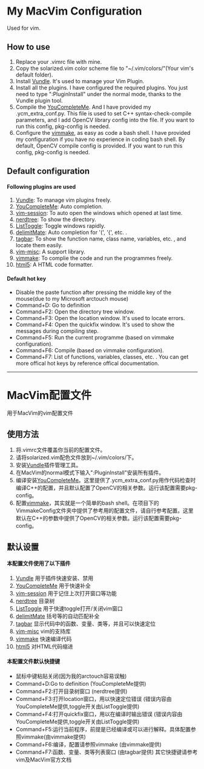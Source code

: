 My MacVim Configuration
====
Used for vim.

How to use
------
1. Replace your .vimrc file with mine.
2. Copy the solarized.vim color scheme file to "~/.vim/colors/"(Your vim's default folder).
3. Install [Vundle](https://github.com/VundleVim/Vundle.vim#quick-start). It's used to manage your Vim Plugin.
4. Install all the plugins. I have configured the required plugins. You just need to type ":PluginInstall" under the normal mode, thanks to the Vundle plugin tool.
5. Compile the [YouCompleteMe](https://github.com/Valloric/YouCompleteMe#installation). And I have provided my .ycm_extra_conf.py. This file is used to set C++ syntax-check-compile parameters, and I add OpenCV library config into the file. If you want to run this config, pkg-config is needed.
6. Configure the [vimmake](https://github.com/skywind3000/vimmake), as easy as code a bash shell. I have provided my configuration if you have no experience in coding bash shell. By default, OpenCV compile config is provided. If you want to run this config, pkg-config is needed.

Default configuration
-----
#### Following plugins are used
1. [Vundle](https://github.com/VundleVim/Vundle.vim): To manage vim plugins freely.
2. [YouCompleteMe](https://github.com/Valloric/YouCompleteMe): Auto completion.
3. [vim-session](https://github.com/xolox/vim-session): To auto open the windows which opened at last time.
4. [nerdtree](https://github.com/scrooloose/nerdtree): To show the directory.
5. [ListToggle](https://github.com/Valloric/ListToggle): Toggle windows rapidly.
6. [delimitMate](https://github.com/Raimondi/delimitMate): Auto completion for '(', '{', etc. .
7. [tagbar](https://github.com/majutsushi/tagbar): To show the function name, class name, variables, etc. , and locate them easily.
8. [vim-misc](https://github.com/xolox/vim-misc): A support library.
9. [vimmake](https://github.com/skywind3000/vimmake): To complie the code and run the programmes freely.
10. [html5](https://github.com/othree/html5.vim): A HTML code formatter.

#### Default hot key
* Disable the paste function after pressing the middle key of the mouse(due to my Microsoft arctouch mouse)
* Command+D: Go to definition
* Command+F2: Open the directory tree window.
* Command+F3: Open the location window. It's used to locate errors.
* Command+F4: Open the quickfix window. It's used to show the messages during compiling step.
* Command+F5: Run the current programme (based on vimmake configuration).
* Command+F6: Compile (based on vimmake configuration).
* Command+F7: List of functions, variables, classes, etc. .
You can get more offical hot keys by reference offical documentation.
***
MacVim配置文件
====
用于MacVim的vim配置文件

使用方法
------
1. 将.vimrc文件覆盖你当前的配置文件。
2. 请将solarized.vim配色文件放到~/.vim/colors/下。
3. 安装[Vundle](https://github.com/VundleVim/Vundle.vim#quick-start)插件管理工具。
4. 在MacVim的normal模式下输入":PluginInstall"安装所有插件。
5. 编译安装[YouCompleteMe](https://github.com/Valloric/YouCompleteMe#installation)。这里提供了.ycm_extra_conf.py用作代码检查时编译C++的配置，并且默认配置了OpenCV的相关参数。运行该配置需要pkg-config。
6. 配置[vimmake](https://github.com/skywind3000/vimmake)，其实就是一个简单的bash shell。在项目下的VimmakeConfig文件夹中提供了参考用的配置文件，请自行参考配置。这里默认在C++的参数中提供了OpenCV的相关参数。运行该配置需要pkg-config。


默认设置
-----
#### 本配置文件使用了以下插件
1. [Vundle](https://github.com/VundleVim/Vundle.vim) 用于插件快速安装、禁用
2. [YouCompleteMe](https://github.com/Valloric/YouCompleteMe) 用于快速补全
3. [vim-session](https://github.com/xolox/vim-session) 用于记住上次打开窗口等功能
4. [nerdtree](https://github.com/scrooloose/nerdtree) 目录树
5. [ListToggle](https://github.com/Valloric/ListToggle) 用于快速toggle打开/关闭vim窗口
6. [delimitMate](https://github.com/Raimondi/delimitMate) 括号等的自动匹配补全
7. [tagbar](https://github.com/majutsushi/tagbar) 显示代码中的函数、变量、类等，并且可以快速定位
8. [vim-misc](https://github.com/xolox/vim-misc) vim的支持库
9. [vimmake](https://github.com/skywind3000/vimmake) 快速编译代码
10. [html5](https://github.com/othree/html5.vim) 对HTML代码缩进

#### 本配置文件默认快捷键
* 鼠标中键粘贴关闭(因为我的arctouch容易误触)
* Command+D:Go to definition (YouCompleteMe提供)
* Command+F2:打开目录树窗口 (nerdtree提供)
* Command+F3:打开location窗口，用以快速定位错误 (错误内容由YouCompleteMe提供,toggle开关由ListToggle提供)
* Command+F4:打开quickfix窗口，用以在编译时输出错误 (错误内容由YouCompleteMe提供,toggle开关由ListToggle提供)
* Command+F5:运行当前程序，前提是已经编译或可以进行解释。具体配置参照vimmake(由vimmake提供)
* Command+F6:编译，配置请参照vimmake (由vimmake提供)
* Command+F7:函数、变量、类等列表窗口 (由tagbar提供)
其它快捷键请参考vim及MacVim官方文档
